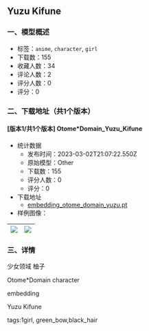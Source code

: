 ## Yuzu Kifune
### 一、模型概述

- 标签：`anime`, `character`, `girl`
- 下载数：155
- 收藏人数：34
- 评论人数：2
- 评分人数：0
- 评分：0

### 二、下载地址（共1个版本）

#### [版本1/共1个版本] Otome*Domain_Yuzu_Kifune

- 统计数据
  - 发布时间：2023-03-02T21:07:22.550Z
  - 原始模型：Other
  - 下载数：155
  - 评分人数：0
  - 评分：0
- 下载地址
  - [embedding_otome_domain_yuzu.pt](https://civitai.com/api/download/models/17535)
- 样例图像：

| <img src="https://image.civitai.com/xG1nkqKTMzGDvpLrqFT7WA/98edb58c-54b9-446b-a124-d92e90409100/width=450/178739.jpeg" /> | <img src="https://image.civitai.com/xG1nkqKTMzGDvpLrqFT7WA/b296f6f7-e84a-469f-8ef3-89300a60c900/width=450/178740.jpeg" /> |
| ---- | ---- |


### 三、详情
<p>少女领域 柚子</p><p>Otome*Domain character</p><p>embedding</p><p>Yuzu Kifune</p><p>tags:1girl, green_bow,black_hair</p>